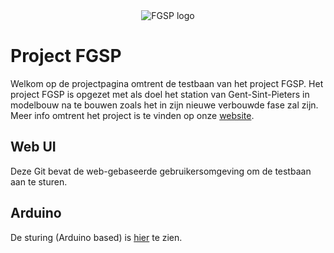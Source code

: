 <div align="center"><img src="http://lln.ptieeklo.be/assets/images/logo-142x128-70.jpg" alt="FGSP logo"/></div>

# Project FGSP
Welkom op de projectpagina omtrent de testbaan van het project FGSP. Het project FGSP is opgezet met als doel het station van Gent-Sint-Pieters in modelbouw na te bouwen zoals het in zijn nieuwe verbouwde fase zal zijn. Meer info omtrent het project is te vinden op onze [website](http://lln.ptieeklo.be/).

## Web UI
Deze Git bevat de web-gebaseerde gebruikersomgeving om de testbaan aan te sturen.

## Arduino
De sturing (Arduino based) is [hier](https://github.com/nealjoos/fgsp-arduino) te zien.